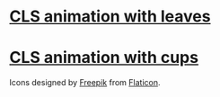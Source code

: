 # <a href="https://cdn.rawgit.com/jelena-simovic-rota/cls-animation/94c41f67/animation/cls-leaves.html">CLS animation with leaves</a>

# <a href="https://cdn.rawgit.com/jelena-simovic-rota/cls-animation/fce43ff7/animation/cls-cups.html">CLS animation with cups</a>

Icons designed by <a href="https://www.flaticon.com/authors/freepik">Freepik</a> from <a href="https://www.flaticon.com">Flaticon</a>.
